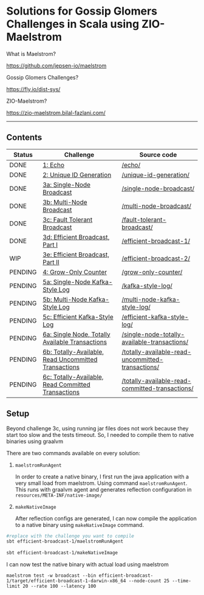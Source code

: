 # Solutions for Gossip Glomers Challenges in Scala using ZIO-Maelstrom

What is Maelstrom?

https://github.com/jepsen-io/maelstrom

Gossip Glomers Challenges?

https://fly.io/dist-sys/

ZIO-Maelstrom?

https://zio-maelstrom.bilal-fazlani.com/

---

## Contents

| Status  | Challenge                                                                           | Source code                                                                                            |
| ------- | ----------------------------------------------------------------------------------- | ------------------------------------------------------------------------------------------------------ |
| DONE    | [1: Echo](https://fly.io/dist-sys/1/)                                               | [/echo/](/echo/)                                                                                       |
| DONE    | [2: Unique ID Generation](https://fly.io/dist-sys/2/)                               | [/unique-id-generation/](/unique-id-generation/)                                                       |
| DONE    | [3a: Single-Node Broadcast](https://fly.io/dist-sys/3a/)                            | [/single-node-broadcast/](/single-node-broadcast/)                                                     |
| DONE    | [3b: Multi-Node Broadcast](https://fly.io/dist-sys/3b/)                             | [/multi-node-broadcast/](/multi-node-broadcast/)                                                       |
| DONE    | [3c: Fault Tolerant Broadcast](https://fly.io/dist-sys/3c/)                         | [/fault-tolerant-broadcast/](/fault-tolerant-broadcast/)                                               |
| DONE    | [3d: Efficient Broadcast, Part I](https://fly.io/dist-sys/3d/)                      | [/efficient-broadcast-1/](/efficient-broadcast-1/)                                                     |
| WIP     | [3e: Efficient Broadcast, Part II](https://fly.io/dist-sys/3e/)                     | [/efficient-broadcast-2/](/efficient-broadcast-2/)                                                     |
| PENDING | [4: Grow-Only Counter](https://fly.io/dist-sys/4/)                                  | [/grow-only-counter/](/grow-only-counter/)                                                             |
| PENDING | [5a: Single-Node Kafka-Style Log](https://fly.io/dist-sys/5a/)                      | [/kafka-style-log/](/kafka-style-log/)                                                                 |
| PENDING | [5b: Multi-Node Kafka-Style Log](https://fly.io/dist-sys/5b/)                       | [/multi-node-kafka-style-log/](/multi-node-kafka-style-log/)                                           |
| PENDING | [5c: Efficient Kafka-Style Log](https://fly.io/dist-sys/5c/)                        | [/efficient-kafka-style-log/](/efficient-kafka-style-log/)                                             |
| PENDING | [6a: Single Node, Totally Available Transactions](https://fly.io/dist-sys/6a/)      | [/single-node-totally-available-transactions/](/single-node-totally-available-transactions/)           |
| PENDING | [6b: Totally-Available, Read Uncommitted Transactions](https://fly.io/dist-sys/6b/) | [/totally-available-read-uncommitted-transactions/](/totally-available-read-uncommitted-transactions/) |
| PENDING | [6c: Totally-Available, Read Committed Transactions](https://fly.io/dist-sys/6c/)   | [/totally-available-read-committed-transactions/](/totally-available-read-committed-transactions/)     |

## Setup

Beyond challenge 3c, using running jar files does not work because they start too slow and the tests timeout. 
So, I needed to compile them to native binaries using graalvm

There are two commands available on every solution:

1. `maelstromRunAgent`

    In order to create a native binary, I first run the java application with a very small load from maelstrom. Using command `maelstromRunAgent`.
    This runs with graalvm agent and generates reflection configuration in `resources/META-INF/native-image/`

2. `makeNativeImage`

    After reflection configs are generated, I can now compile the application to a native binary using `makeNativeImage` command.

```bash
#replace with the challenge you want to compile
sbt efficient-broadcast-1/maelstromRunAgent
 
sbt efficient-broadcast-1/makeNativeImage
```

I can now test the native binary with actual load using maelstrom

```
maelstrom test -w broadcast --bin efficient-broadcast-1/target/efficient-broadcast-1-darwin-x86_64 --node-count 25 --time-limit 20 --rate 100 --latency 100
```